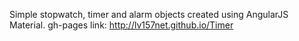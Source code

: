 Simple stopwatch, timer and alarm objects created using AngularJS Material.
gh-pages link: http://lv157net.github.io/Timer
